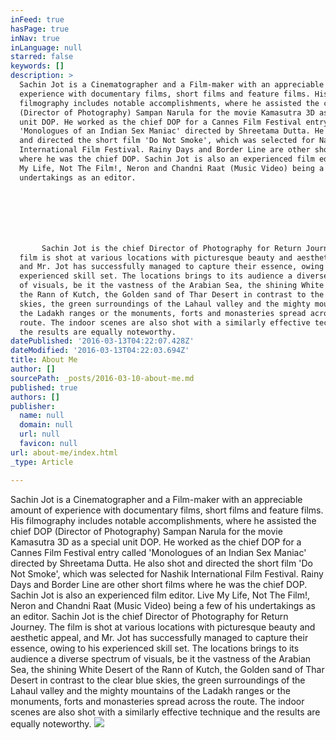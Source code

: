 ```yaml
---
inFeed: true
hasPage: true
inNav: true
inLanguage: null
starred: false
keywords: []
description: >
  Sachin Jot is a Cinematographer and a Film-maker with an appreciable amount of
  experience with documentary films, short films and feature films. His
  filmography includes notable accomplishments, where he assisted the chief DOP
  (Director of Photography) Sampan Narula for the movie Kamasutra 3D as a special
  unit DOP. He worked as the chief DOP for a Cannes Film Festival entry called
  'Monologues of an Indian Sex Maniac' directed by Shreetama Dutta. He also shot
  and directed the short film 'Do Not Smoke', which was selected for Nashik
  International Film Festival. Rainy Days and Border Line are other short films
  where he was the chief DOP. Sachin Jot is also an experienced film editor. Live
  My Life, Not The Film!, Neron and Chandni Raat (Music Video) being a few of his
  undertakings as an editor.







       Sachin Jot is the chief Director of Photography for Return Journey. The
  film is shot at various locations with picturesque beauty and aesthetic appeal,
  and Mr. Jot has successfully managed to capture their essence, owing to his
  experienced skill set. The locations brings to its audience a diverse spectrum
  of visuals, be it the vastness of the Arabian Sea, the shining White Desert of
  the Rann of Kutch, the Golden sand of Thar Desert in contrast to the clear blue
  skies, the green surroundings of the Lahaul valley and the mighty mountains of
  the Ladakh ranges or the monuments, forts and monasteries spread across the
  route. The indoor scenes are also shot with a similarly effective technique and
  the results are equally noteworthy.
datePublished: '2016-03-13T04:22:07.428Z'
dateModified: '2016-03-13T04:22:03.694Z'
title: About Me
author: []
sourcePath: _posts/2016-03-10-about-me.md
published: true
authors: []
publisher:
  name: null
  domain: null
  url: null
  favicon: null
url: about-me/index.html
_type: Article

---
```

Sachin Jot is a Cinematographer and a Film-maker with an appreciable amount of experience with documentary films, short films and feature films. His filmography includes notable accomplishments, where he assisted the chief DOP (Director of Photography) Sampan Narula for the movie Kamasutra 3D as a special unit DOP. He worked as the chief DOP for a Cannes Film Festival entry called 'Monologues of an Indian Sex Maniac' directed by Shreetama Dutta. He also shot and directed the short film 'Do Not Smoke', which was selected for Nashik International Film Festival. Rainy Days and Border Line are other short films where he was the chief DOP. Sachin Jot is also an experienced film editor. Live My Life, Not The Film!, Neron and Chandni Raat (Music Video) being a few of his undertakings as an editor.
Sachin Jot is the chief Director of Photography for Return Journey. The film is shot at various locations with picturesque beauty and aesthetic appeal, and Mr. Jot has successfully managed to capture their essence, owing to his experienced skill set. The locations brings to its audience a diverse spectrum of visuals, be it the vastness of the Arabian Sea, the shining White Desert of the Rann of Kutch, the Golden sand of Thar Desert in contrast to the clear blue skies, the green surroundings of the Lahaul valley and the mighty mountains of the Ladakh ranges or the monuments, forts and monasteries spread across the route. The indoor scenes are also shot with a similarly effective technique and the results are equally noteworthy.
![](https://the-grid-user-content.s3-us-west-2.amazonaws.com/51636dca-d3eb-4374-b3b9-92094d671cb3.jpg)